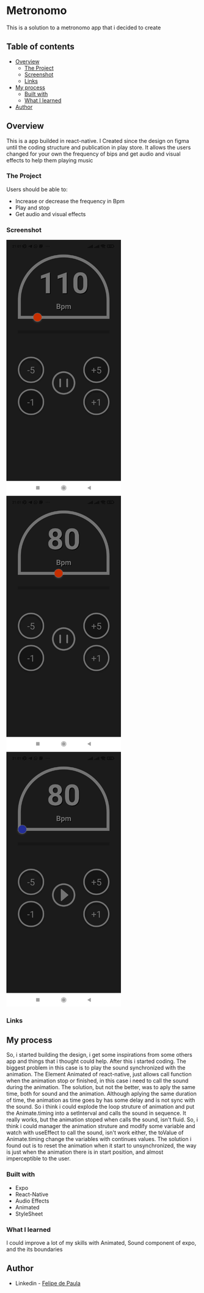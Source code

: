 # Metronomo

This is a solution to a metronomo app that i decided to create

## Table of contents

- [Overview](#overview)
  - [The Project](#the-project)
  - [Screenshot](#screenshot)
  - [Links](#links)
- [My process](#my-process)
  - [Built with](#built-with)
  - [What I learned](#what-i-learned)
- [Author](#author)


## Overview
 This is a app builded in react-native. I Created since the design on figma until the coding structure and publication in play store.
 It allows the users changed for your own the frequency of bips and get audio and visual effects to help them playing music
 
### The Project

Users should be able to:
- Increase or decrease the frequency in Bpm
- Play and stop
- Get audio and visual effects 

### Screenshot
<img src="https://github.com/EmilcyFelipe/Metr-nomo/blob/master/1638490250153.jpg"  width="300px"/> <img src="https://github.com/EmilcyFelipe/Metr-nomo/blob/master/1638490250162.jpg"  width="300px"/> <img src="https://github.com/EmilcyFelipe/Metr-nomo/blob/master/1638490250167.jpg" width="300px"/>

### Links


## My process

  So, i started building the design, i get some inspirations from some others app and things that i thought could help. 
  After this i started coding. The biggest problem in this case is to play the sound synchronized with the animation.
  The Element Animated of react-native, just allows call function when the animation stop or finished, in this case i need to call the sound during the animation.
  The solution, but not the better, was to aply the same time, both for sound and the animation. Although aplying the same duration of time, the animation as time goes by
  has some delay and is not sync with the sound. So i think i could explode the loop struture of animation and put the Animate.timing into a setInterval and calls the sound in sequence. 
  It really works, but the animation stoped when calls the sound, isn't fluid. 
  So, i think i could manager the animation struture and modify some variable and watch with useEffect to call the sound, isn't work either, the toValue of Animate.timing change the variables with continues values.
  The solution i found out is to reset the animation when it start to unsynchronized, the way is just when the animation there is in start position, and almost imperceptible to the user.

### Built with
- Expo
- React-Native
- Audio Effects
- Animated
- StyleSheet

### What I learned

I could improve a lot of my skills with Animated, Sound component of expo, and the its boundaries

## Author

- Linkedin - [Felipe de Paula](https://www.linkedin.com/in/felipe-c-de-paula-b1b7b9189/)
